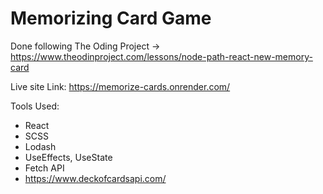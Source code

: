 # Memorizing Card Game

Done following The Oding Project -> https://www.theodinproject.com/lessons/node-path-react-new-memory-card

Live site Link: https://memorize-cards.onrender.com/

Tools Used:

- React
- SCSS
- Lodash
- UseEffects, UseState
- Fetch API
- https://www.deckofcardsapi.com/
